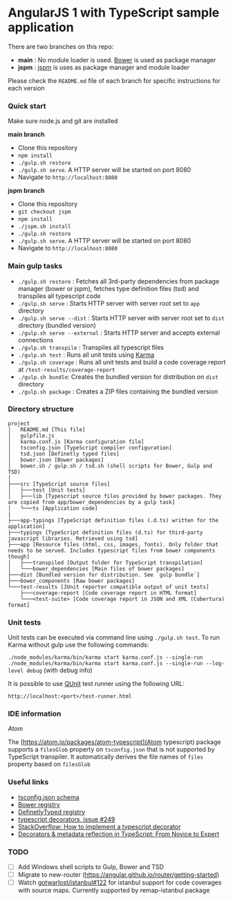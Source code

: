 # AngularJS 1 with TypeScript sample application

There are two branches on this repo:

- **main** : No module loader is used. [Bower](http://bower.io/) is used as package manager
- **jspm** : [jspm](http://jspm.io/) is uses as package manager and module loader

Please check the `README.md` file of each branch for specific instructions for each version

### Quick start

Make sure node.js and git are installed

**main branch**

* Clone this repository
* `npm install`
* `./gulp.sh restore`
* `./gulp.sh serve`. A HTTP server will be started on port 8080
* Navigate to `http://localhost:8080`

**jspm branch**

* Clone this repository
* `git checkout jspm`
* `npm install`
* `./jspm.sh install`
* `./gulp.sh restore`
* `./gulp.sh serve`. A HTTP server will be started on port 8080
* Navigate to `http://localhost:8080`

### Main gulp tasks

* `./gulp.sh restore` : Fetches all 3rd-party dependencies from package manager (bower or jspm), fetches type definition files (tsd) and transpiles all typescript code
* `./gulp.sh serve` : Starts HTTP server with server root set to `app` directory
* `./gulp.sh serve --dist` : Starts HTTP server with server root set to `dist` directory (bundled version)
* `./gulp.sh serve --external` : Starts HTTP server and accepts external connections
* `./gulp.sh transpile` : Transpiles all typescript files
* `./gulp.sh test` : Runs all unit tests using [Karma](http://karma-runner.github.io)
* `./gulp.sh coverage` : Runs all unit tests and build a code coverage report at `/test-results/coverage-report`
* `./gulp.sh bundle`: Creates the bundled version for distribution on `dist` directory
* `./gulp.sh package` : Creates a ZIP files containing the bundled version

### Directory structure

```
project
│   README.md [This file]
│   gulpfile.js
│   karma.conf.js [Karma configuration file]
│   tsconfig.json [TypeScript compiler configuration]
│   tsd.json [Definetly typed files]
│   bower.json [Bower packages]
│   bower.sh / gulp.sh / tsd.sh (shell scripts for Bower, Gulp and TSD)
│    
├───src [TypeScript source files]
│   ├───test [Unit tests]
│   ├───lib [Typescript source files provided by bower packages. They are copied from app/bower_dependencies by a gulp task]
│   └───ts [Application code]
|
├───app-typings [TypeScript definition files (.d.ts) written for the application]
├───typings [TypeScript definition files (d.ts) for third-party javascript libraries. Retrieved using tsd]
├───app [Resource files (html, css, images, fonts). Only folder that needs to be served. Includes typescript files from bower components though]
│   ├───transpiled [Output folder for TypeScript transpilation]
│   └───bower_dependencies [Main files of bower packages]
├───dist [Bundled version for distribution. See `gulp bundle`]
├───bower_components [Raw bower packages]
└───test-results [JUnit reporter compatible output of unit tests]
    ├───coverage-report [Code coverage report in HTML format]
    └───<test-suite> [Code coverage report in JSON and XML (Cobertura) format]
```

### Unit tests

Unit tests can be executed via command line using `./gulp.sh test`. To run Karma without gulp use the following commands:

`./node_modules/karma/bin/karma start karma.conf.js --single-run`
`./node_modules/karma/bin/karma start karma.conf.js --single-run --log-level debug` (with debug info)

It is possible to use [QUnit](https://qunitjs.com/) test runner using the following URL:

`http://localhost:<port>/test-runner.html`

### IDE information

*Atom*

The [https://atom.io/packages/atom-typescript](Atom typescript) package supports a `filesGlob` property on `tsconfig.json` that is not supported by TypeScript transpiler. It automatically derives the file names of `files` property based on `filesGlob`

### Useful links

* [tsconfig.json schema](http://json.schemastore.org/tsconfig)
* [Bower registry](http://bower.io/search/)
* [DefinetlyTyped registry](http://definitelytyped.org/tsd/)
* [typescript decorators, issue #249](https://github.com/Microsoft/TypeScript/issues/2249)
* [StackOverflow: How to implement a typescript decorator](http://stackoverflow.com/questions/29775830/how-to-implement-a-typescript-decorator)
* [Decorators & metadata reflection in TypeScript: From Novice to Expert](http://blog.wolksoftware.com/decorators-reflection-javascript-typescript)


### TODO

- [ ] Add Windows shell scripts to Gulp, Bower and TSD
- [ ] Migrate to new-router (https://angular.github.io/router/getting-started)
- [ ] Watch [gotwarlost/istanbul#122](https://github.com/gotwarlost/istanbul/issues/212) for istanbul support for code coverages with source maps. Currently supported by remap-istanbul package
